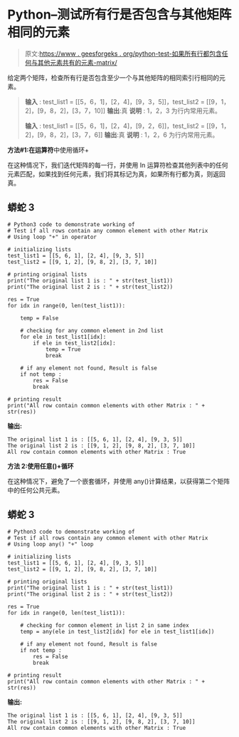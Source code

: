 # Python–测试所有行是否包含与其他矩阵相同的元素

> 原文:[https://www . geesforgeks . org/python-test-如果所有行都包含任何与其他元素共有的元素-matrix/](https://www.geeksforgeeks.org/python-test-if-all-rows-contain-any-common-element-with-other-matrix/)

给定两个矩阵，检查所有行是否包含至少一个与其他矩阵的相同索引行相同的元素。

> **输入** : test_list1 = [[5，6，1]，[2，4]，[9，3，5]]，test_list2 = [[9，1，2]，[9，8，2]，[3，7，10]]
> **输出**:真
> **说明** : 1，2，3 为行内常用元素。
> 
> **输入** : test_list1 = [[5，6，1]，[2，4]，[9，2，6]]，test_list2 = [[9，1，2]，[9，8，2]，[3，7，6]]
> **输出**:真
> **说明** : 1，2，6 为行内常用元素。

**方法#1:在运算符**中使用循环+

在这种情况下，我们迭代矩阵的每一行，并使用 In 运算符检查其他列表中的任何元素匹配，如果找到任何元素，我们将其标记为真，如果所有行都为真，则返回真。

## 蟒蛇 3

```
# Python3 code to demonstrate working of
# Test if all rows contain any common element with other Matrix
# Using loop "+" in operator

# initializing lists
test_list1 = [[5, 6, 1], [2, 4], [9, 3, 5]]
test_list2 = [[9, 1, 2], [9, 8, 2], [3, 7, 10]]

# printing original lists
print("The original list 1 is : " + str(test_list1))
print("The original list 2 is : " + str(test_list2))

res = True
for idx in range(0, len(test_list1)):

    temp = False

    # checking for any common element in 2nd list
    for ele in test_list1[idx]:
        if ele in test_list2[idx]:
            temp = True
            break

    # if any element not found, Result is false   
    if not temp :
        res = False
        break

# printing result
print("All row contain common elements with other Matrix : " + str(res))
```

**输出:**

```
The original list 1 is : [[5, 6, 1], [2, 4], [9, 3, 5]]
The original list 2 is : [[9, 1, 2], [9, 8, 2], [3, 7, 10]]
All row contain common elements with other Matrix : True
```

**方法 2:使用任意()+循环**

在这种情况下，避免了一个嵌套循环，并使用 any()计算结果，以获得第二个矩阵中的任何公共元素。

## 蟒蛇 3

```
# Python3 code to demonstrate working of
# Test if all rows contain any common element with other Matrix
# Using loop any() "+" loop

# initializing lists
test_list1 = [[5, 6, 1], [2, 4], [9, 3, 5]]
test_list2 = [[9, 1, 2], [9, 8, 2], [3, 7, 10]]

# printing original lists
print("The original list 1 is : " + str(test_list1))
print("The original list 2 is : " + str(test_list2))

res = True
for idx in range(0, len(test_list1)):

    # checking for common element in list 2 in same index
    temp = any(ele in test_list2[idx] for ele in test_list1[idx])

    # if any element not found, Result is false   
    if not temp :
        res = False
        break

# printing result
print("All row contain common elements with other Matrix : " + str(res))
```

**输出:**

```
The original list 1 is : [[5, 6, 1], [2, 4], [9, 3, 5]]
The original list 2 is : [[9, 1, 2], [9, 8, 2], [3, 7, 10]]
All row contain common elements with other Matrix : True
```